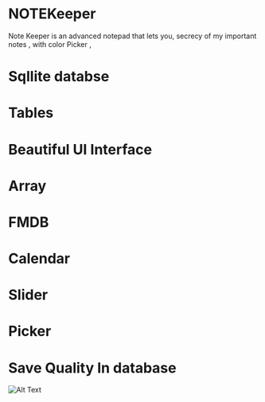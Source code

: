 # NOTEKeeper
Note Keeper is an advanced notepad that lets you, secrecy of my important notes , with color Picker , 


# Sqllite databse 
# Tables 
# Beautiful UI Interface 
# Array 
# FMDB
# Calendar 
# Slider 
# Picker
# Save Quality In database 


![Alt Text](http://chandwani.site11.com/DemoProjectGif/NoteKeeper.gif)
